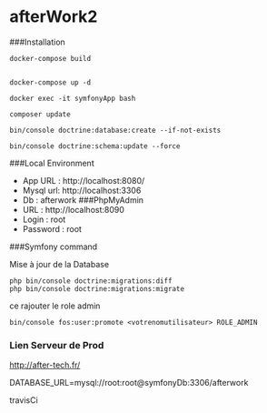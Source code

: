# afterWork2

###Installation

```
docker-compose build


docker-compose up -d

docker exec -it symfonyApp bash 

composer update

bin/console doctrine:database:create --if-not-exists

bin/console doctrine:schema:update --force
```

###Local Environment


- App URL : http://localhost:8080/
- Mysql url: http://localhost:3306 
- Db : afterwork 
###PhpMyAdmin 
- URL : http://localhost:8090 
- Login : root 
- Password : root


###Symfony command

Mise à jour de la Database
```
php bin/console doctrine:migrations:diff
php bin/console doctrine:migrations:migrate

```

ce rajouter le role admin

```
bin/console fos:user:promote <votrenomutilisateur> ROLE_ADMIN
```


### Lien Serveur de Prod

http://after-tech.fr/

DATABASE_URL=mysql://root:root@symfonyDb:3306/afterwork

travisCi

